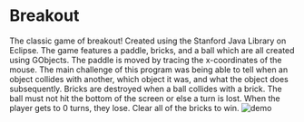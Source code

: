 # Breakout
The classic game of breakout!
Created using the Stanford Java Library on Eclipse. The game features a paddle, bricks, and a ball which are all created using GObjects. The paddle is moved by tracing the x-coordinates of the mouse. The main challenge of this program was being able to tell when an object collides with another, which object it was, and what the object does subsequently.  Bricks are destroyed when a ball collides with a brick. The ball must not hit the bottom of the screen or else a turn is lost. When the player gets to 0 turns, they lose. Clear all of the bricks to win.
![demo](http://justinpenguin.github.io/images/breakout1.gif "Breakout Demo")
